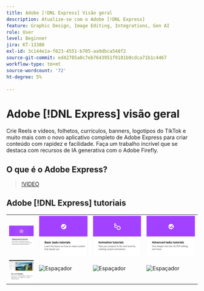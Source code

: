 ```yaml
---
title: Adobe [!DNL Express] Visão geral
description: Atualize-se com o Adobe [!DNL Express]
feature: Graphic Design, Image Editing, Integrations, Gen AI
role: User
level: Beginner
jira: KT-13380
exl-id: 3c144e1a-f823-4551-b705-aa9dbca548f2
source-git-commit: ed42785a0c7eb7643951f9181b0cdca71b1c4467
workflow-type: tm+mt
source-wordcount: '72'
ht-degree: 5%

---
```


# Adobe [!DNL Express] visão geral

Crie Reels e vídeos, folhetos, currículos, banners, logotipos do TikTok e muito mais com o novo aplicativo completo de Adobe Express para criar conteúdo com rapidez e facilidade. Faça um trabalho incrível que se destaca com recursos de IA generativa com o Adobe Firefly.

## O que é o Adobe Express?

>[!VIDEO](https://video.tv.adobe.com/v/3420225?quality=12&learn=on&hidetitle=true)

## Adobe [!DNL Express] tutoriais

<table style="table-layout:fixed">
<tr>
   <td>
      <a href="https://experienceleague.adobe.com/docs/creative-cloud-enterprise-learn/cce-learning-hub/expressoverview/expresshowto/overview-express-how-to.html?#getting-started">
         <img alt="Tutoriais de introdução" src="assets/get-started.png" />
      </a>
   </td>
   <td>
      <a href="https://experienceleague.adobe.com/docs/creative-cloud-enterprise-learn/cce-learning-hub/expressoverview/expresshowto/overview-express-how-to.html#basic-tasks">
         <img alt="Tutoriais de tarefas básicas" src="assets/basic-tasks.png" />
      </a>
   </td>
   <td>
      <a href="https://experienceleague.adobe.com/docs/creative-cloud-enterprise-learn/cce-learning-hub/expressoverview/expresshowto/overview-express-how-to.html#animation">
         <img alt="Tutoriais de animação" src="assets/animation.png" />
      </a>
  </td>
   <td>
      <a href="https://experienceleague.adobe.com/docs/creative-cloud-enterprise-learn/cce-learning-hub/expressoverview/expresshowto/overview-express-how-to.html#advanced-tasks">
         <img alt="Tutoriais de animação" src="assets/advanced-tasks.png" />
      </a>
  </td>
</tr>
<tr>
  <td>
      <a href="overview-express-use-case-tutorials.md">
         <img alt="tutoriais sobre casos de uso do Adobe Express" src="assets/use-case-tutorials.png" />
      </a>
   </td>
   <td>
    <img alt="Espaçador" src="../assets/Gray_thumbnail.png" />
    <div>
    <br>
  </td>
  <td>
    <img alt="Espaçador" src="../assets/Gray_thumbnail.png" />
    <div>
    <br>
  </td>
  <td>
    <img alt="Espaçador" src="../assets/Gray_thumbnail.png" />
    <div>
    <br>
  </td>
</tr>
</table>